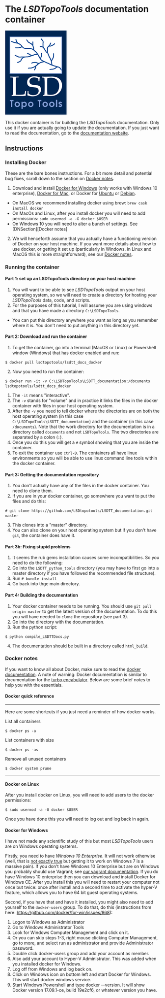 # The *LSDTopoTools* documentation container

![](https://raw.githubusercontent.com/LSDtopotools/lsdtt_docs_docker/master/images/LSD-logo.png)

This docker container is for building the *LSDTopoTools* documentation. Only use it if you are actually going to update the documentation. If you just want to read the documentation, go to the [documentation website](https://lsdtopotools.github.io/LSDTT_documentation/).

## Instructions

### Installing Docker

These are the bare bones instructions. For a bit more detail and potential bug fixes, scroll down to the section on [Docker notes](#docker-notes).

1. Download and install [Docker for Windows](https://www.docker.com/docker-windows) (only works with Windows 10 enterprise), [Docker for Mac](https://www.docker.com/docker-mac), or Docker for [Ubuntu](https://www.docker.com/docker-ubuntu) or [Debian](https://www.docker.com/docker-debian).
  * On MacOS we recommend installing docker using brew: `brew cask install docker`
  * On MacOs and Linux, after you install docker you will need to add permissions: `sudo usermod -a -G docker $USER`
  * On Windows 10 you will need to alter a bunch of settings. See [DNSection][Docker notes] 
2. We will henceforth assume that you actually have a functioning version of Docker on your host machine. If you want more details about how to use docker, or getting it set up (particularly in Windows, in Linux and MacOS this is more straightforward), see our [Docker notes](#docker-notes).

### Running the container

#### Part 1: set up an LSDTopoTools directory on your host machine

1. You will want to be able to see *LSDTopoTools* output on your host operating system, so we will need to create a directory for hosting your *LSDTopoTools* data, code, and scripts. 
2. For the purposes of this tutorial, I will assume you are using windows and that you have made a directory `C:\LSDTopoTools`. 
  * You can put this directory anywhere you want as long as you remember where it is. You don't need to put anything in this directory yet. 
  
#### Part 2: Download and run the container

1. To get the container, go into a terminal (MacOS or Linux) or Powershell window (Windows) that has docker enabled and run:
```console
$ docker pull lsdtopotools/lsdtt_docs_docker
```
2. Now you need to run the container:
```console
$ docker run -it -v C:\LSDTopoTools\LSDTT_documentation:/documents lsdtopotools/lsdtt_docs_docker
```
  1. The `-it` means "interactive".
  2. The `-v` stands for "volume" and in practice it links the files in the docker container with files in your host operating system. 
  3. After the `-v` you need to tell docker where the directories are on both the host operating system (in this case `C:\LSDTopoTools\LSDTT_documentation`) and the container (in this case `/documents`). Note that the work directory for the documentation is in a directory called `documents` and not `LSDTopoTools`. The two directories are separated by a colon (`:`).
3. Once you do this you will get a `#` symbol showing that you are inside the container. 
4. To exit the container use `ctrl-D`. The containers all have linux environments so you will be able to use linux command line tools within the docker container.

#### Part 3: Getting the documentation repository

1. You don't actually have any of the files in the docker container. You need to clone them. 
2. If you are in your docker container, go somewhere you want to put the files and do this:
```console
# git clone https://github.com/LSDtopotools/LSDTT_documentation.git master
```
3. This clones into a "master" directory. 
4. You can also clone on your host operating system but if you don't have `git`, the container does have it. 

#### Part 3b: Fixing stupid problems

1. It seems the rub gems installation causes some incompatibilities. So you need to do the following:
2. Go into the `LSDTT_python_tools` directory (you may have to first go into a master directory if you have followed the recommended file structure).
3. Run `# bundle install`
4. Go back into thge main directory. 

#### Part 4: Building the documentation

1. Your docker container needs to be running. You should use `git pull origin master` to get the latest version of the documentation. To do this you will have needed to `clone` the repository (see part 3).
2. Go into the directory with the documentation. 
3. Run the python script:
```console
$ python compile_LSDTTDocs.py
```
4. The documentation should be built in a directory called `html_build`. 

### Docker notes

If you want to know all about Docker, make sure to read the [docker documentation](https://docs.docker.com/). A note of warning: Docker documentation is similar to documentation for the [turbo encabulator](https://www.youtube.com/watch?v=rLDgQg6bq7o). Below are some brief notes to help you with the essentials. 

#### Docker quick reference
***
Here are some shortcuts if you just need a reminder of how docker works. 

List all containers
```console
$ docker ps -a
```

List containers with size
```console
$ docker ps -as
```

Remove all unused containers
```console
$ docker system prune
```
***

#### Docker on Linux

After you install docker on Linux, you will need to add users to the docker permissions:

```console
$ sudo usermod -a -G docker $USER
```

Once you have done this you will need to log out and log back in again. 


#### Docker for Windows

I have not made any scientific study of this but most *LSDTopoTools* users are on Windows operating systems. 

Firstly, you need to have *Windows 10 Enterprise*. It will not work otherwise (well, that is [not exactly true](https://stefanscherer.github.io/yes-you-can-docker-on-windows-7/) but getting it to work on Windows 7 is a massive pain). If you don't have Windows 10 Enterprise but are on Windows you probably should use Vagrant; see [our vagrant documentation](https://lsdtopotools.github.io/LSDTT_documentation/LSDTT_installation.html#_installing_lsdtopotools_using_virtualbox_and_vagrant). If you do have Windows 10 enterprise then you can download and install Docker for Windows CE. After you install this you will need to restart your computer not once but twice: once after install and a second time to activate the hyper-V feature, which allows you to have 64 bit guest operating systems.

Second, if you have that and have it installed, you might also need to add yourself to the `docker-users` group. To do that, do this (instructions from here: https://github.com/docker/for-win/issues/868):

1. Logon to Windows as Administrator
2. Go to Windows Administrator Tools
3. Look for Windows Computer Management and click on it.
4. Or you can skip steps 1-3, right mouse clicking Computer Management, go to more, and select run as administrator and provide Administrator password.
5. Double click docker-users group and add your account as member.
6. Also add your account to Hyper-V Administrator. This was added when you installed docker for Windows.
7. Log off from Windows and log back on.
8. Click on Windows icon on bottom left and start Docker for Windows. This will start docker windows service.
9. Start Windows Powershell and type docker --version. It will show Docker version 17.09.1-ce, build 19e2cf6, or whatever version you have.
